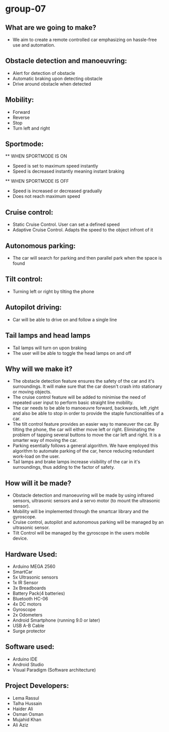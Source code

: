 # group-07
## What are we going to make?
- We aim to create a remote controlled car emphasizing on hassle-free use and automation. 

## Obstacle detection and manoeuvring:
* Alert for detection of obstacle
* Automatic braking upon detecting obstacle 
* Drive around obstacle when detected

## Mobility:
* Forward
* Reverse
* Stop
* Turn left and right

## Sportmode: 
 ** WHEN SPORTMODE IS ON
* Speed is set to maximum speed instantly
* Speed is decreased instantly meaning instant braking

 ** WHEN SPORTMODE IS OFF
* Speed is increased or decreased gradually 
* Does not reach maximum speed

## Cruise control:
* Static Cruise Control. User can set a defined speed
* Adaptive Cruise Control. Adapts the speed to the object infront of it

## Autonomous parking:
* The car will search for parking and then parallel park when the space is found

## Tilt control: 
* Turning left or right by tilting the phone 

## Autopilot driving: 
* Car will be able to drive on and follow a single line

## Tail lamps and head lamps
* Tail lamps will turn on upon braking
* The user will be able to toggle the head lamps on and off

## Why will we make it?
* The obstacle detection feature ensures the safety of the car and it's surroundings. It will make sure that the car doesn't crash into stationary or moving objects.
* The cruise control feature will be added to minimise the need of repeated user input to perform basic straight line mobility. 
* The car needs to be able to manoeuvre forward, backwards, left ,right and also be able to stop in order to provide the staple functionalities of a car. 
* The tilt control feature provides an easier way to maneuver the car. By tilting the phone, the car will either move left or right. Eliminating the problem of tapping several buttons to move the car left and right. It is a smarter way of moving the car.
* Parking esentially follows a general algorithm. We have employed this algorithm to automate parking of the car, hence reducing redundant work-load on the user. 
* Tail lamps and brake lamps increase visibility of the car in it's surroundings, thus adding to the factor of safety. 

## How will it be made?
* Obstacle detection and manoeuvring will be made by using infrared sensors, ultrasonic sensors and a servo motor (to mount the ultrasonic sensor).
* Mobility will be implemented through the smartcar library and the gyroscope.
* Cruise control, autopilot and autonomous parking will be managed by an ultrasonic sensor.
* Tilt Control will be managed by the gyroscope in the users mobile device.

## Hardware Used:
- Arduino MEGA 2560
- SmartCar
- 5x Ultrasonic sensors 
- 1x IR Sensor 
- 3x Breadboards
- Battery Pack(4 batteries)
- Bluetooth HC-06
- 4x DC motors
- Gyroscope
- 2x Odometers
- Android Smartphone (running 9.0 or later) 
- USB A-B Cable
- Surge protector 

## Software used:
- Arduino IDE
- Android Studio
- Visual Paradigm (Software architecture)

## Project Developers:  
- Lema Rassul
- Talha Hussain
- Haider Ali
- Osman Osman
- Mujahid Khan
- Ali Aziz
